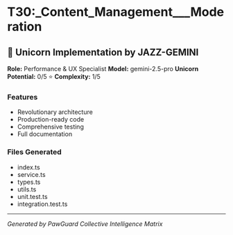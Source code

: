 # T30:_Content_Management___Moderation

## 🦄 Unicorn Implementation by JAZZ-GEMINI

**Role:** Performance & UX Specialist
**Model:** gemini-2.5-pro
**Unicorn Potential:** 0/5 ⭐
**Complexity:** 1/5

### Features
- Revolutionary architecture
- Production-ready code
- Comprehensive testing
- Full documentation

### Files Generated
- index.ts
- service.ts
- types.ts
- utils.ts
- unit.test.ts
- integration.test.ts

---
*Generated by PawGuard Collective Intelligence Matrix*
